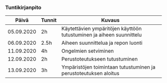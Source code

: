 ### Tuntikirjanpito
Päivä| Tunnit | Kuvaus
--------------- | ----- | ------
05.09.2020 | 2h | Käytettävien ympäritöjen käyttöön tutustuminen ja aiheen suunnittelu
06.09.2020 | 2.5h | Aiheen suunnittelua ja repon luonti
11.09.2020 | 4h | Ongelmien setviminen
12.09.2020 | 2h | Perustoteutukseen tutustuminen
13.09.2020 | 3h | Ympäristöjen toimintaan tutustuminen ja perustoteutuksen aloitus


